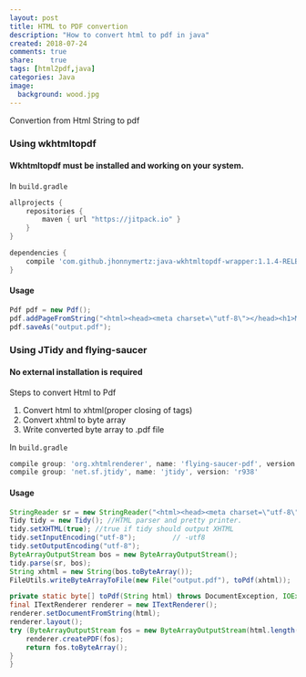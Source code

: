 ```yaml
---
layout: post
title: HTML to PDF convertion
description: "How to convert html to pdf in java"
created: 2018-07-24
comments: true
share:    true
tags: [html2pdf,java]
categories: Java
image:
  background: wood.jpg
---
```


Convertion from Html String to pdf


### Using wkhtmltopdf

#### Wkhtmltopdf must be installed and working on your system.

In ```build.gradle```

```groovy
allprojects {
	repositories {
		maven { url "https://jitpack.io" }
	}
}

dependencies {
	compile 'com.github.jhonnymertz:java-wkhtmltopdf-wrapper:1.1.4-RELEASE'
}
```

#### Usage
```java
Pdf pdf = new Pdf();
pdf.addPageFromString("<html><head><meta charset=\"utf-8\"></head><h1>Müller</h1></html>");
pdf.saveAs("output.pdf");
```


### Using JTidy and flying-saucer

#### No external installation is required

Steps to convert Html to Pdf

1. Convert html to xhtml(proper closing of tags)
2. Convert xhtml to byte array
3. Write converted byte array to .pdf file

In ```build.gradle```

```groovy
compile group: 'org.xhtmlrenderer', name: 'flying-saucer-pdf', version: '9.1.6'
compile group: 'net.sf.jtidy', name: 'jtidy', version: 'r938'
```

#### Usage
```java
StringReader sr = new StringReader("<html><head><meta charset=\"utf-8\"></head><h1>Müller</h1></html>");
Tidy tidy = new Tidy(); //HTML parser and pretty printer.
tidy.setXHTML(true); //true if tidy should output XHTML
tidy.setInputEncoding("utf-8");			// -utf8
tidy.setOutputEncoding("utf-8");
ByteArrayOutputStream bos = new ByteArrayOutputStream();
tidy.parse(sr, bos);
String xhtml = new String(bos.toByteArray());
FileUtils.writeByteArrayToFile(new File("output.pdf"), toPdf(xhtml));
```
```java
private static byte[] toPdf(String html) throws DocumentException, IOException {
final ITextRenderer renderer = new ITextRenderer();
renderer.setDocumentFromString(html);
renderer.layout();
try (ByteArrayOutputStream fos = new ByteArrayOutputStream(html.length())) {
	renderer.createPDF(fos);
	return fos.toByteArray();
}
}
```